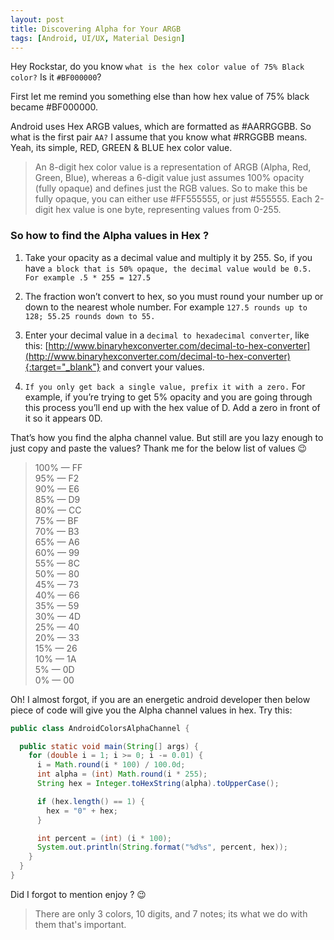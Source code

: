 ```yaml
---
layout: post
title: Discovering Alpha for Your ARGB
tags: [Android, UI/UX, Material Design]
---
```

Hey Rockstar, do you know `what is the hex color value of 75% Black color?` Is it `#BF000000`?

First let me remind you something else than how hex value of 75% black became #BF000000.

Android uses Hex ARGB values, which are formatted as #AARRGGBB. So what is the first pair `AA?` I assume that you know what #RRGGBB means. Yeah, its simple, RED, GREEN & BLUE hex color value.

>An 8-digit hex color value is a representation of ARGB (Alpha, Red, Green, Blue), whereas a 6-digit value just assumes 100% opacity (fully opaque) and defines just the RGB values. So to make this be fully opaque, you can either use #FF555555, or just #555555. Each 2-digit hex value is one byte, representing values from 0-255.

### So how to find the Alpha values in Hex ?


1. Take your opacity as a decimal value and multiply it by 255. So, if you have `a block that is 50% opaque, the decimal value would be 0.5. For example .5 * 255 = 127.5`

2. The fraction won’t convert to hex, so you must round your number up or down to the nearest whole number. For example `127.5 rounds up to 128; 55.25 rounds down to 55.`

3. Enter your decimal value in a `decimal to hexadecimal converter`, like this: [http://www.binaryhexconverter.com/decimal-to-hex-converter](http://www.binaryhexconverter.com/decimal-to-hex-converter){:target="_blank"} and convert your values.

4. `If you only get back a single value, prefix it with a zero.` For example, if you’re trying to get 5% opacity and you are going through this process you’ll end up with the hex value of D. Add a zero in front of it so it appears 0D.

That’s how you find the alpha channel value. But still are you lazy enough to just copy and paste the values? Thank me for the below list of values :wink:

>100% — FF  
>95% — F2  
>90% — E6  
>85% — D9  
>80% — CC  
>75% — BF  
>70% — B3  
>65% — A6  
>60% — 99  
>55% — 8C  
>50% — 80  
>45% — 73  
>40% — 66  
>35% — 59  
>30% — 4D  
>25% — 40  
>20% — 33  
>15% — 26  
>10% — 1A  
>5% — 0D  
>0% — 00  

Oh! I almost forgot, if you are an energetic android developer then below piece of code will give you the Alpha channel values in hex. Try this:

```java
public class AndroidColorsAlphaChannel {

  public static void main(String[] args) {
    for (double i = 1; i >= 0; i -= 0.01) {
      i = Math.round(i * 100) / 100.0d;
      int alpha = (int) Math.round(i * 255);
      String hex = Integer.toHexString(alpha).toUpperCase();

      if (hex.length() == 1) {
        hex = "0" + hex;
      }

      int percent = (int) (i * 100);
      System.out.println(String.format("%d%s", percent, hex));
    }
  }
}
```

Did I forgot to mention enjoy ? :wink:

>There are only 3 colors, 10 digits, and 7 notes; its what we do with them that's important.
